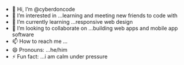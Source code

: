 - 👋 Hi, I’m @cyberdoncode
- 👀 I’m interested in ...learning and meeting new friends to code with 
- 🌱 I’m currently learning ...responsive web design 
- 💞️ I’m looking to collaborate on ...building web apps and mobile app software 
- 📫 How to reach me ...
- 😄 Pronouns: ...he/him
- ⚡ Fun fact: ...i am calm under pressure

<!---
cyberdoncode/cyberdoncode is a ✨ special ✨ repository because its `README.md` (this file) appears on your GitHub profile.
You can click the Preview link to take a look at your changes.
--->
